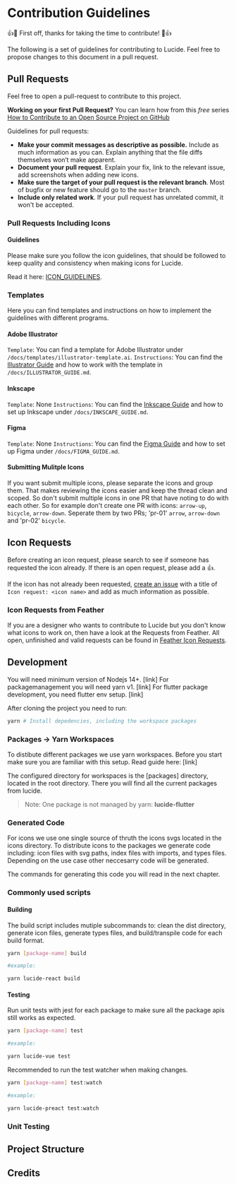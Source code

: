 
# Contribution Guidelines

:+1::tada: First off, thanks for taking the time to contribute! :tada::+1:

The following is a set of guidelines for contributing to Lucide. Feel free to propose changes to this document in a pull request.

## Pull Requests

Feel free to open a pull-request to contribute to this project.

**Working on your first Pull Request?** You can learn how from this *free* series
[How to Contribute to an Open Source Project on GitHub](https://egghead.io/series/how-to-contribute-to-an-open-source-project-on-github)

Guidelines for pull requests:

- __Make your commit messages as descriptive as possible.__ Include as much information as you can. Explain anything that the file diffs themselves won’t make apparent.
- __Document your pull request__. Explain your fix, link to the relevant issue, add screenshots when adding new icons.
- __Make sure the target of your pull request is the relevant branch__. Most of bugfix or new feature should go to the `master` branch.
- __Include only related work__. If your pull request has unrelated commit, it won't be accepted.

### Pull Requests Including Icons

#### Guidelines

Please make sure you follow the icon guidelines, that should be followed to keep quality and consistency when making icons for Lucide.

Read it here: [ICON_GUIDELINES](docs/ICON_DESIGN_GUIDE.md).

### Templates

Here you can find templates and instructions on how to implement the guidelines with different programs.

#### Adobe Illustrator

`Template`: You can find a template for Adobe Illustrator under `/docs/templates/illustrator-template.ai`.
`Instructions`: You can find the [Illustrator Guide](/docs/ILLUSTRATOR_GUIDE.md) and how to work with the template in `/docs/ILLUSTRATOR_GUIDE.md`.

#### Inkscape

`Template`: None
`Instructions`: You can find the [Inkscape Guide](/docs/INKSCAPE_GUIDE.md) and how to set up Inkscape under `/docs/INKSCAPE_GUIDE.md`.

#### Figma
`Template`: None
`Instructions`: You can find the [Figma Guide](/docs/FIGMA_GUIDE.md) and how to set up Figma under `/docs/FIGMA_GUIDE.md`.

#### Submitting Mulitple Icons

If you want submit multiple icons, please separate the icons and group them. That makes reviewing the icons easier and keep the thread clean and scoped.
So don't submit multiple icons in one PR that have noting to do with each other.
So for example don't create one PR with icons: `arrow-up`, `bicycle`, `arrow-down`.
Seperate them by two PRs; 'pr-01' `arrow`, `arrow-down` and 'pr-02' `bicycle`.

## Icon Requests

Before creating an icon request, please search to see if someone has requested the icon already. If there is an open request, please add a :+1:.

If the icon has not already been requested, [create an issue](https://github.com/lucide-icons/lucide/issues/new?title=Icon%20Request:) with a title of `Icon request: <icon name>` and add as much information as possible.

### Icon Requests from Feather

If you are a designer who wants to contribute to Lucide but you don't know what icons to work on, then have a look at the Requests from Feather. All open, unfinished and valid requests can be found in [Feather Icon Requests](https://github.com/lucide-icons/lucide/issues/119).

## Development
You will need minimum version of Nodejs 14+. [link]
For packagemanagement you will need yarn v1. [link]
For flutter package development, you need flutter env setup. [link]

After cloning the project you need to run:

```sh
yarn # Install depedencies, including the workspace packages
```

### Packages -> Yarn Workspaces
To distibute different packages we use yarn workspaces. Before you start make sure you are familiar with this setup. Read guide here: [link]

The configured directory for workspaces is the [packages] directory, located in the root directory. There you will find all the current packages from lucide. 

> Note: One package is not managed by yarn:  **lucide-flutter**

### Generated Code
For icons we use one single source of thruth the icons svgs located in the icons directory. To distribute icons to the packages we generate code including: icon files with svg paths, index files with imports, and types files. Depending on the use case other neccesarry code will be generated.

The commands for generating this code you will read in the next chapter.

### Commonly used scripts

#### Building
The build script includes mutiple subcommands to: clean the dist directory, generate icon files, generate types files, and build/transpile code for each build format.
```sh
yarn [package-name] build

#example:

yarn lucide-react build
```

#### Testing
Run unit tests with jest for each package to make sure all the package apis still works as expected. 
```sh
yarn [package-name] test

#example:

yarn lucide-vue test
```

Recommended to run the test watcher when making changes.

```sh
yarn [package-name] test:watch

#example:

yarn lucide-preact test:watch
```


### Unit Testing

## Project Structure

## Credits